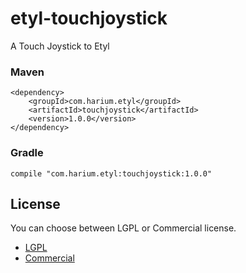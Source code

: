 # etyl-touchjoystick
A Touch Joystick to Etyl

### Maven
```
<dependency>
    <groupId>com.harium.etyl</groupId>
    <artifactId>touchjoystick</artifactId>
    <version>1.0.0</version>
</dependency>
```

### Gradle

```
compile "com.harium.etyl:touchjoystick:1.0.0"
```

## License
You can choose between LGPL or Commercial license.

- [LGPL](http://www.gnu.org/licenses/lgpl.txt)
- [Commercial](http://www.harium.com/licenses/commercial.txt)